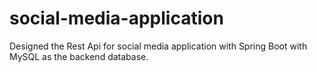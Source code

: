 # social-media-application
Designed the Rest Api for social media application with Spring Boot with MySQL as the backend database. 
